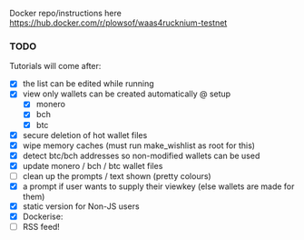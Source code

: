 Docker repo/instructions here https://hub.docker.com/r/plowsof/waas4rucknium-testnet

### TODO
    
Tutorials will come after:    
- [x] the list can be edited while running
- [x] view only wallets can be created automatically @ setup 
    - [x] monero
    - [x] bch
    - [x] btc 
- [x] secure deletion of hot wallet files
- [x] wipe memory caches (must run make_wishlist as root for this)
- [x] detect btc/bch addresses so non-modified wallets can be used
- [x] update monero / bch / btc wallet files
- [ ] clean up the prompts / text shown (pretty colours)
- [x] a prompt if user wants to supply their viewkey (else wallets are made for them)
- [x] static version for Non-JS users
- [x] Dockerise:  
- [ ] RSS feed!

